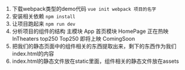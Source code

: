 1. 下载webpack类型的demo代码
`vue init webpack 项目的名字` 
2. 安装相关依赖
`npm install`
3. 让项目跑起来
`npm run dev`
4. 分析项目的组件的结构
主模块 App
    首页模块 HomePage
    正在热映 InTheaters
    top250 Top250
    即将上映 ComingSoon
5. 把我们的静态页面中的组件相关的东西提取出来，剩下的东西作为我们index.html的内容
6. index.html的静态文件放在static里面，组件相关的静态文件放在assets